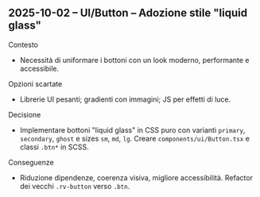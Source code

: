 ## 2025-10-02 – UI/Button – Adozione stile "liquid glass"

Contesto
- Necessità di uniformare i bottoni con un look moderno, performante e accessibile.

Opzioni scartate
- Librerie UI pesanti; gradienti con immagini; JS per effetti di luce.

Decisione
- Implementare bottoni "liquid glass" in CSS puro con varianti `primary`, `secondary`, `ghost` e sizes `sm`, `md`, `lg`. Creare `components/ui/Button.tsx` e classi `.btn*` in SCSS.

Conseguenze
- Riduzione dipendenze, coerenza visiva, migliore accessibilità. Refactor dei vecchi `.rv-button` verso `.btn`.

